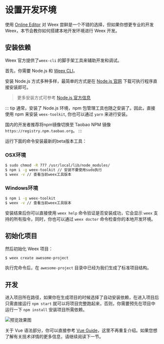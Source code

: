 # 设置开发环境

使用 [Online Editor](http://dotwe.org/vue) 对 Weex 尝鲜是一个不错的选择，但如果你想更专业的开发 Weex，本节会教你如何搭建本地开发环境进行 Weex 开发。

## 安装依赖

Weex 官方提供了`weex-cli` 的脚手架工具来辅助开发和调试。

首先，你需要 Node.js 和 [Weex CLI](https://github.com/apache/weex-cli)。

安装 Node.js 方式多种多样，最简单的方式是在 [Node.js 官网](https://nodejs.org/en/) 下载可执行程序直接安装即可。

> 更多安装方式可参考 [Node.js 官方信息](https://nodejs.org/en/download/)

::: tip
通常，安装了 Node.js 环境，npm 包管理工具也随之安装了。因此，直接使用 npm 来安装 `weex-toolkit`, 你也可以通过 `yarn` 来进行安装。

国内的开发者推荐将npm镜像切换至 Taobao NPM 镜像 `https://registry.npm.taobao.org`。
:::

运行下面的命令安装最新的beta版本工具：

### OSX环境
```bash
$ sudo chmod -R 777 /usr/local/lib/node_modules/
$ npm i -g weex-toolkit // 安装不要使用sudo执行
$ weex -v // 查看当前weex工具版本
```

### Windows环境
```bash
$ npm i -g weex-toolkit 
$ weex -v // 查看当前weex工具版本
```

安装结束后你可以直接使用 `weex help` 命令验证是否安装成功，它会显示 `weex` 支持的所有指令，同时，你也可以通过 `weex doctor` 命令检查你的本地开发环境。


## 初始化项目

然后初始化 Weex 项目：

```bash
$ weex create awesome-project
```

执行完命令后，在 `awesome-project` 目录中已经为我们生成了标准项目结构。

## 开发

进入项目所在路径，如果你在生成项目的时候选择了自动安装依赖，在进入项目后只需直接运行 `npm start` 就可以将项目完整跑起来，否则，你需要预先在项目中运行一下 `npm install` 安装项目所需依赖。

![预览效果图](https://img.alicdn.com/tfs/TB1rAcoI9zqK1RjSZPxXXc4tVXa-2384-1488.png)


关于 Vue 语法部分，你可以直接参考 [Vue Guide](https://vuejs.org/v2/guide/)，这里不再重复介绍。如果您想了解有关技术详情的更多信息，请继续阅读下一节。
